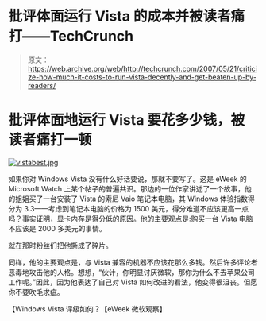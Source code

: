 # 批评体面运行 Vista 的成本并被读者痛打——TechCrunch

> 原文：<https://web.archive.org/web/http://techcrunch.com/2007/05/21/criticize-how-much-it-costs-to-run-vista-decently-and-get-beaten-up-by-readers/>

# 批评体面地运行 Vista 要花多少钱，被读者痛打一顿

[![vistabest.jpg](img/0c4408ffc2ebab31b72dc4f051421387.png)](https://web.archive.org/web/20210306020043/http://old.crunchgear.com/wp-content/uploads/vistabest.jpg "vistabest.jpg")

如果你对 Windows Vista 没有什么好话要说，那就不要写了。这是 eWeek 的 Microsoft Watch 上某个帖子的普遍共识。那边的一位作家讲述了一个故事，他的姐姐买了一台安装了 Vista 的索尼 Vaio 笔记本电脑，其 Windows 体验指数得分为 3.3——考虑到笔记本电脑的价格为 1500 美元，得分难道不应该更高一点吗？事实证明，显卡内存是得分低的原因。他的主要观点是:购买一台 Vista 电脑不应该是 2000 多美元的事情。

就在那时粉丝们把他撕成了碎片。

同样，他的主要观点是，与 Vista 兼容的机器不应该花那么多钱。然后许多评论者恶毒地攻击他的人格。想想，“伙计，你明显讨厌微软，那你为什么不去苹果公司工作呢。”因此，因为他表达了自己对 Vista 如何改进的看法，他变得很沮丧。但愿你不要吹毛求疵。

【Windows Vista 评级如何？【eWeek 微软观察】